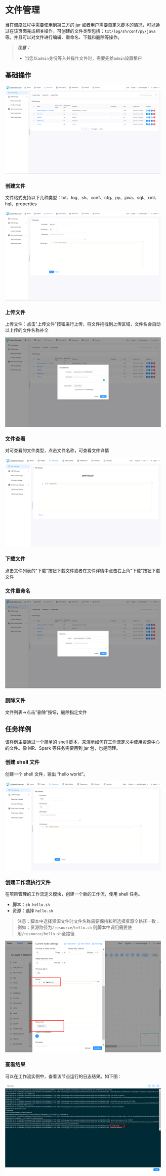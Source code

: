 # 文件管理

当在调度过程中需要使用到第三方的 jar 或者用户需要自定义脚本的情况，可以通过在该页面完成相关操作。可创建的文件类型包括：`txt/log/sh/conf/py/java` 等。并且可以对文件进行编辑、重命名、下载和删除等操作。

> **_注意：_**
>
> * 当您以`admin`身份等入并操作文件时，需要先给`admin`设置租户

## 基础操作

![file-manage](../../../../img/new_ui/dev/resource/file-manage.png)

### 创建文件

文件格式支持以下几种类型：txt、log、sh、conf、cfg、py、java、sql、xml、hql、properties

![create-file](../../../../img/new_ui/dev/resource/create-file.png)

### 上传文件

上传文件：点击"上传文件"按钮进行上传，将文件拖拽到上传区域，文件名会自动以上传的文件名称补全

![upload-file](../../../../img/new_ui/dev/resource/upload-file.png)

### 文件查看

对可查看的文件类型，点击文件名称，可查看文件详情

![file_detail](../../../../img/tasks/demo/file_detail.png)

### 下载文件

点击文件列表的"下载"按钮下载文件或者在文件详情中点击右上角"下载"按钮下载文件

### 文件重命名

![rename-file](../../../../img/new_ui/dev/resource/rename-file.png)

### 删除文件

文件列表->点击"删除"按钮，删除指定文件

## 任务样例

该样例主要通过一个简单的 shell 脚本，来演示如何在工作流定义中使用资源中心的文件。像 MR、Spark 等任务需要用到 jar 包，也是同理。

### 创建 shell 文件

创建一个 shell 文件，输出 “hello world”。

![create-shell](../../../../img/new_ui/dev/resource/demo/file-demo01.png)

### 创建工作流执行文件

在项目管理的工作流定义模块，创建一个新的工作流，使用 shell 任务。

- 脚本：`sh hello.sh`
- 资源：选择 `hello.sh`
> 注意：脚本中选择资源文件时文件名称需要保持和所选择资源全路径一致：
> 例如：资源路径为`/resource/hello.sh` 则脚本中调用需要使用`/resource/hello.sh`全路径

![use-shell](../../../../img/new_ui/dev/resource/demo/file-demo02.png)

### 查看结果

可以在工作流实例中，查看该节点运行的日志结果。如下图：

![log-shell](../../../../img/new_ui/dev/resource/demo/file-demo03.png)




